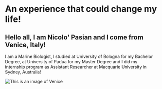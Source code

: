# An experience that could change my life!

## **Hello all**, I am Nicolo' Pasian and I come from Venice, Italy!
I am a Marine Biologist, I studied at University of Bologna for my Bachelor Degree, at University of Padua for my Master Degree and I did my internship program as Assistant Researcher at Macquarie University in Sydney, Australia!

![This is an image of Venice](https://legacy.travelnoire.com/wp-content/uploads/2018/10/venice-italy.jpg)
